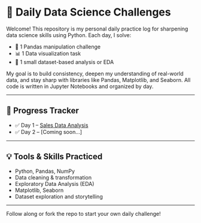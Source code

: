 # 🧠 Daily Data Science Challenges

Welcome! This repository is my personal daily practice log for sharpening data science skills using Python. Each day, I solve:

- 🐼 1 Pandas manipulation challenge  
- 📊 1 Data visualization task  
- 📂 1 small dataset-based analysis or EDA

My goal is to build consistency, deepen my understanding of real-world data, and stay sharp with libraries like Pandas, Matplotlib, and Seaborn. All code is written in Jupyter Notebooks and organized by day.

---

## 📅 Progress Tracker

- ✅ Day 1 – [Sales Data Analysis](link)
- ✅ Day 2 – [Coming soon…]

---

## 💡 Tools & Skills Practiced

- Python, Pandas, NumPy  
- Data cleaning & transformation  
- Exploratory Data Analysis (EDA)  
- Matplotlib, Seaborn  
- Dataset exploration and storytelling

---

Follow along or fork the repo to start your own daily challenge!

